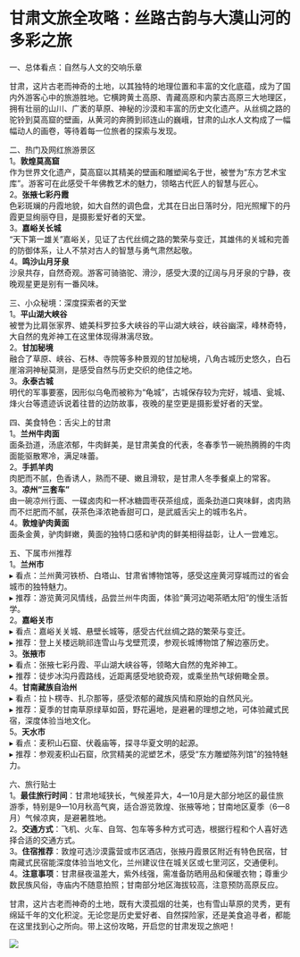 # 甘肃文旅全攻略：丝路古韵与大漠山河的多彩之旅  

一、总体看点：自然与人文的交响乐章  

甘肃，这片古老而神奇的土地，以其独特的地理位置和丰富的文化底蕴，成为了国内外游客心中的旅游胜地。它横跨黄土高原、青藏高原和内蒙古高原三大地理区，拥有壮丽的山川、广袤的草原、神秘的沙漠和丰富的历史文化遗产。从丝绸之路的驼铃到莫高窟的壁画，从黄河的奔腾到祁连山的巍峨，甘肃的山水人文构成了一幅幅动人的画卷，等待着每一位旅者的探索与发现。  

二、热门及网红旅游景区  
1。**敦煌莫高窟**  
作为世界文化遗产，莫高窟以其精美的壁画和雕塑闻名于世，被誉为“东方艺术宝库”。游客可在此感受千年佛教艺术的魅力，领略古代匠人的智慧与匠心。  
2。**张掖七彩丹霞**  
色彩斑斓的丹霞地貌，如大自然的调色盘，尤其在日出日落时分，阳光照耀下的丹霞更显绚丽夺目，是摄影爱好者的天堂。  
3。**嘉峪关长城**  
“天下第一雄关”嘉峪关，见证了古代丝绸之路的繁荣与变迁，其雄伟的关城和完善的防御体系，让人不禁对古人的智慧与勇气肃然起敬。  
4。**鸣沙山月牙泉**  
沙泉共存，自然奇观。游客可骑骆驼、滑沙，感受大漠的辽阔与月牙泉的宁静，夜晚观星更是别有一番风味。  

三、小众秘境：深度探索者的天堂  
1。**平山湖大峡谷**  
被誉为比肩张家界、媲美科罗拉多大峡谷的平山湖大峡谷，峡谷幽深，峰林奇特，大自然的鬼斧神工在这里体现得淋漓尽致。  
2。**甘加秘境**  
融合了草原、峡谷、石林、寺院等多种景观的甘加秘境，八角古城历史悠久，白石崖溶洞神秘莫测，是感受自然与历史交织的绝佳之地。  
3。**永泰古城**  
明代的军事要塞，因形似乌龟而被称为“龟城”，古城保存较为完好，城墙、瓮城、烽火台等遗迹诉说着往昔的边防故事，夜晚的星空更是摄影爱好者的天堂。  

四、美食特色：舌尖上的甘肃  
1。**兰州牛肉面**  
面条劲道，汤底浓郁，牛肉鲜美，是甘肃美食的代表，冬春季节一碗热腾腾的牛肉面能驱散寒冷，满足味蕾。  
2。**手抓羊肉**  
肉肥而不腻，色香诱人，熟而不硬、嫩且滑软，是甘肃人冬季餐桌上的常客。  
3。**凉州“三套车”**  
由一碗凉州行面、一碟卤肉和一杯冰糖圆枣茯茶组成，面条劲道口爽味鲜，卤肉熟而不烂肥而不腻，茯茶色泽浓艳香甜可口，是武威舌尖上的城市名片。  
4。**敦煌驴肉黄面**  
面条金黄，驴肉鲜嫩，黄面的独特口感和驴肉的鲜美相得益彰，让人一尝难忘。  

五、下属市州推荐  
1。**兰州市**  
▸ 看点：兰州黄河铁桥、白塔山、甘肃省博物馆等，感受这座黄河穿城而过的省会城市的独特魅力。  
▸ 推荐：游览黄河风情线，品尝兰州牛肉面，体验“黄河边喝茶晒太阳”的慢生活哲学。  
2。**嘉峪关市**  
▸ 看点：嘉峪关关城、悬壁长城等，感受古代丝绸之路的繁荣与变迁。  
▸ 推荐：登上关楼远眺祁连雪山与戈壁荒漠，参观长城博物馆了解边塞历史。  
3。**张掖市**  
▸ 看点：张掖七彩丹霞、平山湖大峡谷等，领略大自然的鬼斧神工。  
▸ 推荐：徒步冰沟丹霞路线，近距离感受地貌奇观，或乘坐热气球俯瞰全景。  
4。**甘南藏族自治州**  
▸ 看点：拉卜楞寺、扎尕那等，感受浓郁的藏族风情和原始的自然风光。  
▸ 推荐：夏季的甘南草原绿草如茵，野花遍地，是避暑的理想之地，可体验藏式民宿，深度体验当地文化。  
5。**天水市**  
▸ 看点：麦积山石窟、伏羲庙等，探寻华夏文明的起源。  
▸ 推荐：参观麦积山石窟，欣赏精美的泥塑艺术，感受“东方雕塑陈列馆”的独特魅力。  

六、旅行贴士  
1。**最佳旅行时间**：甘肃地域狭长，气候差异大，4—10月是大部分地区的最佳旅游季，特别是9—10月秋高气爽，适合游览敦煌、张掖等地；甘南地区夏季（6—8月）气候凉爽，是避暑胜地。  
2。**交通方式**：飞机、火车、自驾、包车等多种方式可选，根据行程和个人喜好选择合适的交通方式。  
3。**住宿推荐**：敦煌可选沙漠露营或市区酒店，张掖丹霞景区附近有特色民宿，甘南藏式民宿能深度体验当地文化，兰州建议住在城关区或七里河区，交通便利。  
4。**注意事项**：甘肃昼夜温差大，紫外线强，需准备防晒用品和保暖衣物；尊重少数民族风俗，寺庙内不随意拍照；甘南部分地区海拔较高，注意预防高原反应。  

甘肃，这片古老而神奇的土地，既有大漠孤烟的壮美，也有雪山草原的灵秀，更有绵延千年的文化积淀。无论您是历史爱好者、自然探险家，还是美食追寻者，都能在这里找到心之所向。带上这份攻略，开启您的甘肃发现之旅吧！  

![](http://www.onegreen.net/maps/Upload_maps/201609/2016091807281396.jpg)  

